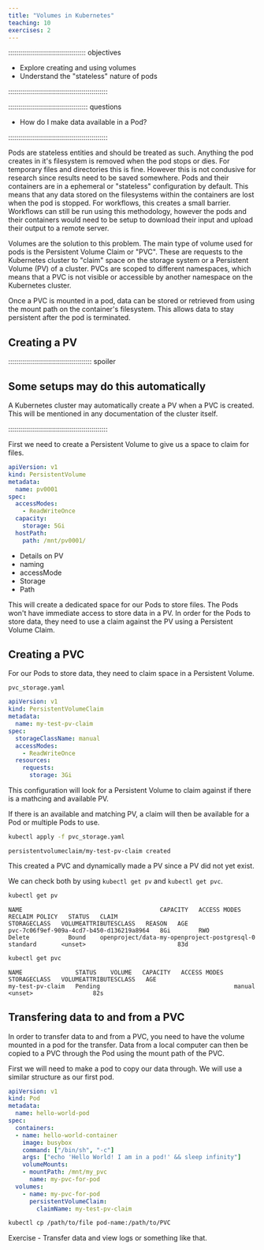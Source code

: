 ```yaml
---
title: "Volumes in Kubernetes"
teaching: 10
exercises: 2
---
```


::::::::::::::::::::::::::::::::::::::: objectives

- Explore creating and using volumes
- Understand the "stateless" nature of pods

::::::::::::::::::::::::::::::::::::::::::::::::::

:::::::::::::::::::::::::::::::::::::::: questions

- How do I make data available in a Pod?

::::::::::::::::::::::::::::::::::::::::::::::::::

Pods are stateless entities and should be treated as such. Anything the pod creates in it's filesystem is removed when the pod stops or dies. For temporary files and directories this is fine. However this is not condusive for research since results need to be saved somewhere.  Pods and their containers are in a ephemeral or "stateless" configuration by default. This means that any data stored on the filesystems within the containers are lost when the pod is stopped. For workflows, this creates a small barrier. Workflows can still be run using this methodology, however the pods and their containers would need to be setup to download their input and upload their output to a remote server. 

Volumes are the solution to this problem. The main type of volume used for pods is the Persistent Volume Claim or "PVC". These are requests to the Kubernetes cluster to "claim" space on the storage system or a Persistent Volume (PV) of a cluster. PVCs are scoped to different namespaces, which means that a PVC is not visible or accessible by another namespace on the Kubernetes cluster. 

Once a PVC is mounted in a pod, data can be stored or retrieved from using the mount path on the container's filesystem. This allows data to stay persistent after the pod is terminated. 

## Creating a PV

:::::::::::::::::::::::::::::::::::::::::: spoiler

## Some setups may do this automatically

A Kubernetes cluster may automatically create a PV when a PVC is created. This will be mentioned in any documentation of the cluster itself. 


::::::::::::::::::::::::::::::::::::::::::::::::::

First we need to create a Persistent Volume to give us a space to claim for files. 

```yaml
apiVersion: v1
kind: PersistentVolume
metadata:
  name: pv0001
spec:
  accessModes:
    - ReadWriteOnce
  capacity:
    storage: 5Gi
  hostPath:
    path: /mnt/pv0001/
```

- Details on PV 
- naming
- accessMode
- Storage
- Path

This will create a dedicated space for our Pods to store files. The Pods won't have immediate access to store data in a PV. In order for the Pods to store data, they need to use a claim against the PV using a Persistent Volume Claim.  

## Creating a PVC

For our Pods to store data, they need to claim space in a Persistent Volume. 

`pvc_storage.yaml`
```yaml
apiVersion: v1
kind: PersistentVolumeClaim
metadata:
  name: my-test-pv-claim
spec:
  storageClassName: manual
  accessModes:
    - ReadWriteOnce
  resources:
    requests:
      storage: 3Gi
```

This configuration will look for a Persistent Volume to claim against if there is a mathcing and available PV. 

If there is an available and matching PV, a claim will then be available for a Pod or multiple Pods to use. 


```bash
kubectl apply -f pvc_storage.yaml
```
```output
persistentvolumeclaim/my-test-pv-claim created
```

This created a PVC and dynamically made a PV since a PV did not yet exist. 

We can check both by using `kubectl get pv` and `kubectl get pvc`. 

```bash
kubectl get pv
```
```output
NAME                                       CAPACITY   ACCESS MODES   RECLAIM POLICY   STATUS   CLAIM                                          STORAGECLASS   VOLUMEATTRIBUTESCLASS   REASON   AGE
pvc-7c06f9ef-909a-4cd7-b450-d136219a8964   8Gi        RWO            Delete           Bound    openproject/data-my-openproject-postgresql-0   standard       <unset>                          83d
```


```bash
kubectl get pvc
```
```output
NAME               STATUS    VOLUME   CAPACITY   ACCESS MODES   STORAGECLASS   VOLUMEATTRIBUTESCLASS   AGE
my-test-pv-claim   Pending                                      manual         <unset>                 82s
```

## Transfering data to and from a PVC

In order to transfer data to and from a PVC, you need to have the volume mounted in a pod for the transfer. Data from a local computer can then be copied to a PVC through the Pod using the mount path of the PVC. 

First we will need to make a pod to copy our data through. We will use a similar structure as our first pod. 

```yaml
apiVersion: v1
kind: Pod
metadata:
  name: hello-world-pod
spec:
  containers:
  - name: hello-world-container
    image: busybox
    command: ["/bin/sh", "-c"]
    args: ["echo 'Hello World! I am in a pod!' && sleep infinity"]
    volumeMounts:
    - mountPath: /mnt/my_pvc
      name: my-pvc-for-pod
  volumes:
    - name: my-pvc-for-pod
      persistentVolumeClaim:
        claimName: my-test-pv-claim
```



```bash
kubectl cp /path/to/file pod-name:/path/to/PVC
```

Exercise - Transfer data and view logs or something like that. 

